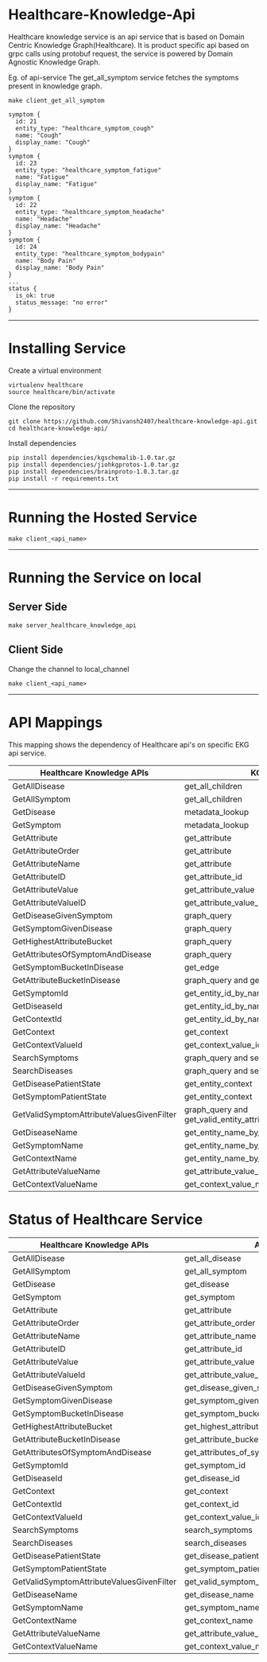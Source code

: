 # Healthcare-Knowledge-Api
Healthcare knowledge service is an api service that is based on Domain Centric Knowledge Graph(Healthcare). It is product specific api based on grpc calls using protobuf request, the service is powered by Domain Agnostic Knowledge Graph.

Eg. of api-service 
The get_all_symptom service fetches the symptoms present in knowledge graph.
```
make client_get_all_symptom
```
```
symptom {
  id: 21
  entity_type: "healthcare_symptom_cough"
  name: "Cough"
  display_name: "Cough"
}
symptom {
  id: 23
  entity_type: "healthcare_symptom_fatigue"
  name: "Fatigue"
  display_name: "Fatigue"
}
symptom {
  id: 22
  entity_type: "healthcare_symptom_headache"
  name: "Headache"
  display_name: "Headache"
}
symptom {
  id: 24
  entity_type: "healthcare_symptom_bodypain"
  name: "Body Pain"
  display_name: "Body Pain"
}
...
status {
  is_ok: true
  status_message: "no error"
}
```

-----
# Installing Service
Create a virtual environment
```
virtualenv healthcare
source healthcare/bin/activate
```

Clone the repository
```
git clone https://github.com/Shivansh2407/healthcare-knowledge-api.git
cd healthcare-knowledge-api/
```
Install dependencies
```
pip install dependencies/kgschemalib-1.0.tar.gz 
pip install dependencies/jiohkgprotos-1.0.tar.gz 
pip install dependencies/brainproto-1.0.3.tar.gz
pip install -r requirements.txt
```
-----
# Running the Hosted Service

```
make client_<api_name>
```
---
# Running the Service on local
## Server Side
```
make server_healthcare_knowledge_api
```
## Client Side
Change the channel to local_channel
```
make client_<api_name>
```
-----
# API Mappings

This mapping shows the dependency of Healthcare api's on specific EKG api service.

Healthcare Knowledge APIs | KG APIs  
-----|-----
GetAllDisease | get_all_children
GetAllSymptom | get_all_children
GetDisease | metadata_lookup
GetSymptom | metadata_lookup
GetAttribute | get_attribute 
GetAttributeOrder | get_attribute
GetAttributeName | get_attribute
GetAttributeID | get_attribute_id
GetAttributeValue | get_attribute_value
GetAttributeValueID | get_attribute_value_id
GetDiseaseGivenSymptom | graph_query 
GetSymptomGivenDisease | graph_query
GetHighestAttributeBucket | graph_query
GetAttributesOfSymptomAndDisease | graph_query
GetSymptomBucketInDisease | get_edge
GetAttributeBucketInDisease | graph_query and get_edge
GetSymptomId | get_entity_id_by_name
GetDiseaseId | get_entity_id_by_name
GetContextId | get_entity_id_by_name
GetContext | get_context
GetContextValueId | get_context_value_id 
SearchSymptoms | graph_query and search_entity_by_context
SearchDiseases | graph_query and search_entity_by_context
GetDiseasePatientState | get_entity_context
GetSymptomPatientState | get_entity_context
GetValidSymptomAttributeValuesGivenFilter | graph_query and get_valid_entity_attribute_values_given_filter
GetDiseaseName | get_entity_name_by_id
GetSymptomName | get_entity_name_by_id
GetContextName | get_entity_name_by_id
GetAttributeValueName | get_attribute_value_name
GetContextValueName | get_context_value_name


# Status of Healthcare Service
Healthcare Knowledge APIs | API Name | Status
-----|-----|-----
GetAllDisease | get_all_disease | Complete
GetAllSymptom | get_all_symptom | Complete
GetDisease | get_disease | Complete
GetSymptom | get_symptom | Complete
GetAttribute | get_attribute | Complete
GetAttributeOrder | get_attribute_order | Complete
GetAttributeName | get_attribute_name | Complete
GetAttributeID | get_attribute_id | Complete
GetAttributeValue | get_attribute_value | Complete
GetAttributeValueId | get_attribute_value_id | Complete
GetDiseaseGivenSymptom | get_disease_given_symptom | Complete
GetSymptomGivenDisease | get_symptom_given_disease | Complete
GetSymptomBucketInDisease | get_symptom_bucket_in_disease | Complete
GetHighestAttributeBucket | get_highest_attribute_bucket | Complete
GetAttributeBucketInDisease | get_attribute_bucket_in_disease | Complete
GetAttributesOfSymptomAndDisease | get_attributes_of_symptom_and_disease | Complete
GetSymptomId | get_symptom_id | Complete
GetDiseaseId | get_disease_id | Complete
GetContext | get_context | Complete
GetContextId | get_context_id | Complete
GetContextValueId | get_context_value_id | Complete
SearchSymptoms | search_symptoms | Complete
SearchDiseases | search_diseases | Complete
GetDiseasePatientState | get_disease_patient_state | Complete
GetSymptomPatientState | get_symptom_patient_state | Complete
GetValidSymptomAttributeValuesGivenFilter | get_valid_symptom_attribute_values_given_filter | Complete
GetDiseaseName | get_disease_name | Complete
GetSymptomName | get_symptom_name | Complete
GetContextName | get_context_name | Complete
GetAttributeValueName | get_attribute_value_name | Complete
GetContextValueName | get_context_value_name | Complete

